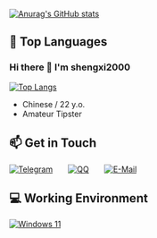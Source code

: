 <!--
**shengxi2000/shengxi2000** is a ✨ _special_ ✨ repository because its `README.md` (this file) appears on your GitHub profile.

Here are some ideas to get you started:

- 🔭 I’m currently working on ...
- 🌱 I’m currently learning ...
- 👯 I’m looking to collaborate on ...
- 🤔 I’m looking for help with ...
- 💬 Ask me about ...
- 📫 How to reach me: ...
- 😄 Pronouns: ...
- ⚡ Fun fact: ...
  -->

[![Anurag's GitHub stats](https://github-readme-stats.vercel.app/api?username=YueHua46&show_icons=true&theme=synthwave)](https://github.com/anuraghazra/github-readme-stats) 

## 🌱 Top Languages


### Hi there 👋 I'm shengxi2000

[![Top Langs](https://github-readme-stats.vercel.app/api/top-langs/?username=YueHua46&layout=compact&theme=synthwave)](https://github.com/anuraghazra/github-readme-stats)

 - Chinese / 22 y.o.
 - Amateur Tipster

## 📫 Get in Touch

[![Telegram](https://img.shields.io/badge/shengxi2000-3db6f1?style=flat-square&logo=Telegram&logoColor=2ca5e0)]() &nbsp; &nbsp; &nbsp; [![QQ](https://img.shields.io/badge/2766274062-4ab7f5?style=flat-square&logo=tencentqq)](http://wpa.qq.com/msgrd?v=3&uin=2962952929&site=qq&menu=yes) &nbsp; &nbsp; &nbsp; [![E-Mail](https://img.shields.io/badge/-shengxi_2000@outlook.com-168de2?style=flat-square&logo=gmail&logoColor=white&labelColor=168de2)](mailto:2766274062@qq.com)

## 💻 Working Environment

[![Windows 11](https://img.shields.io/badge/Windows%2011-00adef?style=flat-square&logo=windows&logoColor=ffffff)](https://learn.microsoft.com/en-us/windows/whats-new/windows-11-overview)
